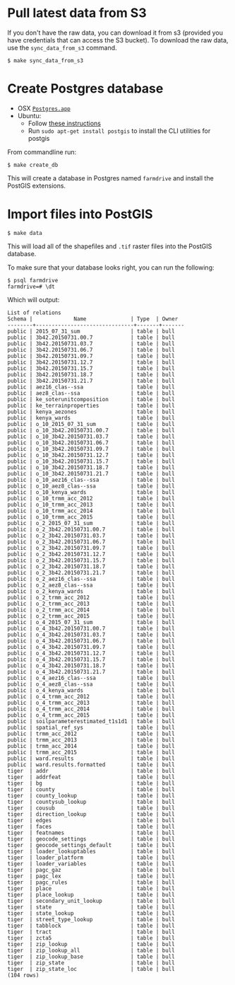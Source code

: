 # Pull latest data from S3

If you don't have the raw data, you can download it from s3 (provided you have credentials that can access the S3 bucket). To download the raw data, use the `sync_data_from_s3` command.

    $ make sync_data_from_s3

# Create Postgres database
 - OSX [`Postgres.app`](http://postgresapp.com/)
 - Ubuntu:
    - Follow [these instructions](http://www.paulshapley.com/2016/04/how-to-install-postgresql-95-and.html)
    - Run `sudo apt-get install postgis` to install the CLI utilities for postgis

From commandline run:

    $ make create_db

This will create a database in Postgres named `farmdrive` and install the PostGIS extensions.

# Import files into PostGIS

    $ make data

This will load all of the shapefiles and `.tif` raster files into the PostGIS database.

To make sure that your database looks right, you can run the following:

    $ psql farmdrive
    farmdrive=# \dt

Which will output:

    List of relations
    Schema |             Name              | Type  | Owner
    --------+-------------------------------+-------+-------
    public | 2015_07_31_sum                | table | bull
    public | 3b42.20150731.00.7            | table | bull
    public | 3b42.20150731.03.7            | table | bull
    public | 3b42.20150731.06.7            | table | bull
    public | 3b42.20150731.09.7            | table | bull
    public | 3b42.20150731.12.7            | table | bull
    public | 3b42.20150731.15.7            | table | bull
    public | 3b42.20150731.18.7            | table | bull
    public | 3b42.20150731.21.7            | table | bull
    public | aez16_clas--ssa               | table | bull
    public | aez8_clas--ssa                | table | bull
    public | ke_soterunitcomposition       | table | bull
    public | ke_terrainproperties          | table | bull
    public | kenya_aezones                 | table | bull
    public | kenya_wards                   | table | bull
    public | o_10_2015_07_31_sum           | table | bull
    public | o_10_3b42.20150731.00.7       | table | bull
    public | o_10_3b42.20150731.03.7       | table | bull
    public | o_10_3b42.20150731.06.7       | table | bull
    public | o_10_3b42.20150731.09.7       | table | bull
    public | o_10_3b42.20150731.12.7       | table | bull
    public | o_10_3b42.20150731.15.7       | table | bull
    public | o_10_3b42.20150731.18.7       | table | bull
    public | o_10_3b42.20150731.21.7       | table | bull
    public | o_10_aez16_clas--ssa          | table | bull
    public | o_10_aez8_clas--ssa           | table | bull
    public | o_10_kenya_wards              | table | bull
    public | o_10_trmm_acc_2012            | table | bull
    public | o_10_trmm_acc_2013            | table | bull
    public | o_10_trmm_acc_2014            | table | bull
    public | o_10_trmm_acc_2015            | table | bull
    public | o_2_2015_07_31_sum            | table | bull
    public | o_2_3b42.20150731.00.7        | table | bull
    public | o_2_3b42.20150731.03.7        | table | bull
    public | o_2_3b42.20150731.06.7        | table | bull
    public | o_2_3b42.20150731.09.7        | table | bull
    public | o_2_3b42.20150731.12.7        | table | bull
    public | o_2_3b42.20150731.15.7        | table | bull
    public | o_2_3b42.20150731.18.7        | table | bull
    public | o_2_3b42.20150731.21.7        | table | bull
    public | o_2_aez16_clas--ssa           | table | bull
    public | o_2_aez8_clas--ssa            | table | bull
    public | o_2_kenya_wards               | table | bull
    public | o_2_trmm_acc_2012             | table | bull
    public | o_2_trmm_acc_2013             | table | bull
    public | o_2_trmm_acc_2014             | table | bull
    public | o_2_trmm_acc_2015             | table | bull
    public | o_4_2015_07_31_sum            | table | bull
    public | o_4_3b42.20150731.00.7        | table | bull
    public | o_4_3b42.20150731.03.7        | table | bull
    public | o_4_3b42.20150731.06.7        | table | bull
    public | o_4_3b42.20150731.09.7        | table | bull
    public | o_4_3b42.20150731.12.7        | table | bull
    public | o_4_3b42.20150731.15.7        | table | bull
    public | o_4_3b42.20150731.18.7        | table | bull
    public | o_4_3b42.20150731.21.7        | table | bull
    public | o_4_aez16_clas--ssa           | table | bull
    public | o_4_aez8_clas--ssa            | table | bull
    public | o_4_kenya_wards               | table | bull
    public | o_4_trmm_acc_2012             | table | bull
    public | o_4_trmm_acc_2013             | table | bull
    public | o_4_trmm_acc_2014             | table | bull
    public | o_4_trmm_acc_2015             | table | bull
    public | soilparameterestimated_t1s1d1 | table | bull
    public | spatial_ref_sys               | table | bull
    public | trmm_acc_2012                 | table | bull
    public | trmm_acc_2013                 | table | bull
    public | trmm_acc_2014                 | table | bull
    public | trmm_acc_2015                 | table | bull
    public | ward.results                  | table | bull
    public | ward.results.formatted        | table | bull
    tiger  | addr                          | table | bull
    tiger  | addrfeat                      | table | bull
    tiger  | bg                            | table | bull
    tiger  | county                        | table | bull
    tiger  | county_lookup                 | table | bull
    tiger  | countysub_lookup              | table | bull
    tiger  | cousub                        | table | bull
    tiger  | direction_lookup              | table | bull
    tiger  | edges                         | table | bull
    tiger  | faces                         | table | bull
    tiger  | featnames                     | table | bull
    tiger  | geocode_settings              | table | bull
    tiger  | geocode_settings_default      | table | bull
    tiger  | loader_lookuptables           | table | bull
    tiger  | loader_platform               | table | bull
    tiger  | loader_variables              | table | bull
    tiger  | pagc_gaz                      | table | bull
    tiger  | pagc_lex                      | table | bull
    tiger  | pagc_rules                    | table | bull
    tiger  | place                         | table | bull
    tiger  | place_lookup                  | table | bull
    tiger  | secondary_unit_lookup         | table | bull
    tiger  | state                         | table | bull
    tiger  | state_lookup                  | table | bull
    tiger  | street_type_lookup            | table | bull
    tiger  | tabblock                      | table | bull
    tiger  | tract                         | table | bull
    tiger  | zcta5                         | table | bull
    tiger  | zip_lookup                    | table | bull
    tiger  | zip_lookup_all                | table | bull
    tiger  | zip_lookup_base               | table | bull
    tiger  | zip_state                     | table | bull
    tiger  | zip_state_loc                 | table | bull
    (104 rows)
